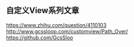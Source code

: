 ## 自定义View系列文章
https://www.zhihu.com/question/4110103
http://www.gcssloop.com/customview/Path_Over/
https://github.com/GcsSloo
